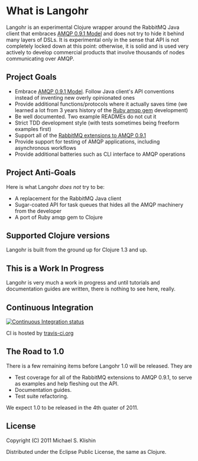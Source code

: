 # What is Langohr

Langohr is an experimental Clojure wrapper around the RabbitMQ Java client that embraces [AMQP 0.9.1 Model](http://bitly.com/amqp-model-explained)
and does not try to hide it behind many layers of DSLs. It is experimental only in the sense that API is not completely
locked down at this point: otherwise, it is solid and is used very actively to develop commercial products that involve thousands of nodes
communicating over AMQP.


## Project Goals

 * Embrace [AMQP 0.9.1 Model](http://bitly.com/amqp-model-explained). Follow Java client's API conventions instead of inventing new overly opinionated ones
 * Provide additional functions/protocols where it actually saves time (we learned a lot from 3 years history of the [Ruby amqp gem](https://github.com/ruby-amqp/amqp) development)
 * Be well documented. Two example READMEs do not cut it
 * Strict TDD development style (with tests sometimes being freeform examples first)
 * Support all of the [RabbitMQ extensions to AMQP 0.9.1](http://www.rabbitmq.com/extensions.html)
 * Provide support for testing of AMQP applications, including asynchronous workflows
 * Provide additional batteries such as CLI interface to AMQP operations

## Project Anti-Goals

Here is what Langohr *does not* try to be:

 * A replacement for the RabbitMQ Java client
 * Sugar-coated API for task queues that hides all the AMQP machinery from the developer
 * A port of Ruby amqp gem to Clojure


## Supported Clojure versions

Langohr is built from the ground up for Clojure 1.3 and up.


## This is a Work In Progress

Langohr is very much a work in progress and until tutorials and documentation guides are written, there is nothing to
see here, really.


## Continuous Integration

[![Continuous Integration status](https://secure.travis-ci.org/michaelklishin/langohr.png)](http://travis-ci.org/michaelklishin/langohr)


CI is hosted by [travis-ci.org](http://travis-ci.org)


## The Road to 1.0

There is a few remaining items before Langohr 1.0 will be released. They are

 * Test coverage for all of the RabbitMQ extensions to AMQP 0.9.1, to serve as examples and help fleshing out the API.
 * Documentation guides.
 * Test suite refactoring.

We expect 1.0 to be released in the 4th quater of 2011.


## License

Copyright (C) 2011 Michael S. Klishin

Distributed under the Eclipse Public License, the same as Clojure.

